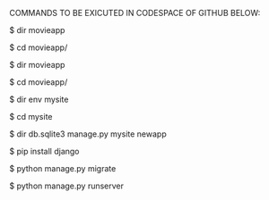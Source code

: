 COMMANDS TO BE EXICUTED IN CODESPACE OF GITHUB BELOW:


$ dir
movieapp

$ cd movieapp/

$ dir
movieapp

$ cd movieapp/

$ dir
env  mysite

$ cd mysite

$ dir
db.sqlite3  manage.py  mysite  newapp

$ pip install django

$ python manage.py migrate

$ python manage.py runserver
